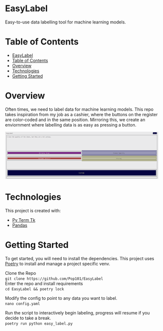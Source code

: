 # EasyLabel

Easy-to-use data labelling tool for machine learning models.

# Table of Contents

- [EasyLabel](#easylabel)
- [Table of Contents](#table-of-contents)
- [Overview](#overview)
- [Technologies](#technologies)
- [Getting Started](#getting-started)

# Overview

Often times, we need to label data for machine learning models. This repo takes inspiration from my job as a cashier, where the buttons on the register are color-coded and in the same position. Mirroring this, we create an enviornment where labelling data is as easy as pressing a button.

![](.github/workflow.png)

# Technologies

This project is created with:

- [Py Term Tk](https://github.com/ceccopierangiolieugenio/pyTermTk)
- [Pandas](https://pandas.pydata.org/)
  
# Getting Started

To get started, you will need to install the dependencies. This project uses [Poetry](https://python-poetry.org/) to install and manage a project specific venv.

Clone the Repo \
```git clone https://github.com/Pop101/EasyLabel``` \
Enter the repo and install requirements \
```cd EasyLabel && poetry lock```

Modify the config to point to any data you want to label. \
```nano config.yaml```

Run the script to interactively begin labeling, progress will resume if you decide to take a break. \
```poetry run python easy_label.py```
